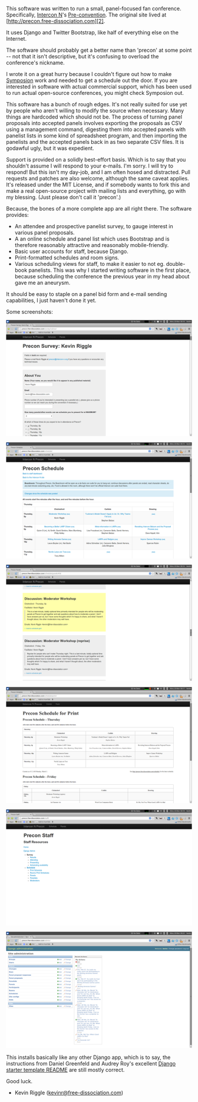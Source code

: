 This software was written to run a small, panel-focused fan conference.  Specifically, [Intercon N][0]'s [Pre-convention][1].  The original site lived at [http://precon.free-dissociation.com][2].

[0]: http://www.interactiveliterature.org/N/
[1]: http://www.interactiveliterature.org/N/Thursday.php
[2]: http://precon.free-dissociation.com

It uses Django and Twitter Bootstrap, like half of everything else on the Internet.

The software should probably get a better name than 'precon' at some point -- not that it isn't descriptive, but it's confusing to overload the conference's nickname.

I wrote it on a great hurry because I couldn't figure out how to make [Symposion][3] work and needed to get a schedule out the door.  If you are interested in software with actual commercial support, which has been used to run actual open-source conferences, you might check Symposion out.

[3]: http://eldarion.com/symposion/

This software has a bunch of rough edges.  It's not really suited for use yet by people who aren't willing to modify the source when necessary.  Many things are hardcoded which should not be.  The process of turning panel proposals into accepted panels involves exporting the proposals as CSV using a management command, digesting them into accepted panels with panelist lists in some kind of spreadsheet program, and then importing the panelists and the accepted panels back in as two separate CSV files.  It is godawful ugly, but it was expedient.

Support is provided on a solidly best-effort basis.  Which is to say that you shouldn't assume I will respond to your e-mails.  I'm sorry.  I will try to respond!  But this isn't my day-job, and I am often hosed and distracted.  Pull requests and patches are also welcome, although the same caveat applies.  It's released under the MIT License, and if somebody wants to fork this and make a real open-source project with mailing lists and everything, go with my blessing.  (Just please don't call it 'precon'.)

Because, the bones of a more complete app are all right there.  The software provides:

* An attendee and prospective panelist survey, to gauge interest in various panel proposals.
* A an online schedule and panel list which uses Bootstrap and is therefore reasonably attractive and reasonably mobile-friendly.
* Basic user accounts for staff, because Django.
* Print-formatted schedules and room signs.
* Various scheduling views for staff, to make it easier to not eg. double-book panelists.  This was why I started writing software in the first place, because scheduling the conference the previous year in my head about gave me an aneurysm.

It should be easy to staple on a panel bid form and e-mail sending capabilities, I just haven't done it yet.

Some screenshots:

[![precon survey][precon survey]][precon survey]

[![precon schedule][precon schedule]][precon schedule]

[![precon panel list][precon panel list]][precon panel list]

[![precon schedule print][precon schedule print]][precon schedule print]

[![precon staff][precon staff]][precon staff]

[![precon admin][precon admin]][precon admin]

[precon survey]: https://github.com/kevinr/precon-project/raw/master/img/precon-survey.png
[precon schedule]: https://github.com/kevinr/precon-project/raw/master/img/precon-schedule.png
[precon panel list]: https://github.com/kevinr/precon-project/raw/master/img/precon-panel-list.png
[precon schedule print]: https://github.com/kevinr/precon-project/raw/master/img/precon-schedule-print.png
[precon staff]: https://github.com/kevinr/precon-project/raw/master/img/precon-staff.png
[precon admin]: https://github.com/kevinr/precon-project/raw/master/img/precon-admin.png

This installs basically like any other Django app, which is to say, the instructions from Daniel Greenfeld and Audrey Roy's excellent [Django starter template README][4] are still mostly correct.

[4]: https://github.com/kevinr/precon-project/blob/master/twoscoops-template/README.twoscoops-template.rst

Good luck.

- Kevin Riggle (kevinr@free-dissociation.com)

